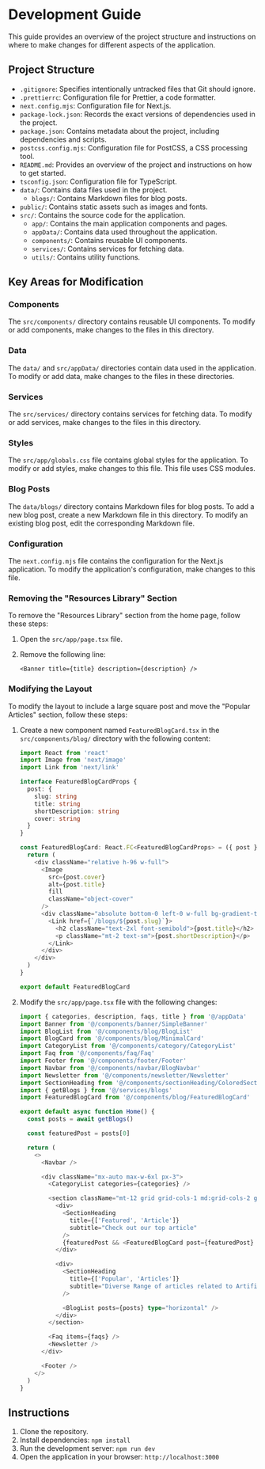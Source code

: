 # Development Guide

This guide provides an overview of the project structure and instructions on where to make changes for different aspects of the application.

## Project Structure

-   `.gitignore`: Specifies intentionally untracked files that Git should ignore.
-   `.prettierrc`: Configuration file for Prettier, a code formatter.
-   `next.config.mjs`: Configuration file for Next.js.
-   `package-lock.json`: Records the exact versions of dependencies used in the project.
-   `package.json`: Contains metadata about the project, including dependencies and scripts.
-   `postcss.config.mjs`: Configuration file for PostCSS, a CSS processing tool.
-   `README.md`: Provides an overview of the project and instructions on how to get started.
-   `tsconfig.json`: Configuration file for TypeScript.
-   `data/`: Contains data files used in the project.
    -   `blogs/`: Contains Markdown files for blog posts.
-   `public/`: Contains static assets such as images and fonts.
-   `src/`: Contains the source code for the application.
    -   `app/`: Contains the main application components and pages.
    -   `appData/`: Contains data used throughout the application.
    -   `components/`: Contains reusable UI components.
    -   `services/`: Contains services for fetching data.
    -   `utils/`: Contains utility functions.

## Key Areas for Modification

### Components

The `src/components/` directory contains reusable UI components. To modify or add components, make changes to the files in this directory.

### Data

The `data/` and `src/appData/` directories contain data used in the application. To modify or add data, make changes to the files in these directories.

### Services

The `src/services/` directory contains services for fetching data. To modify or add services, make changes to the files in this directory.

### Styles

The `src/app/globals.css` file contains global styles for the application. To modify or add styles, make changes to this file. This file uses CSS modules.

### Blog Posts

The `data/blogs/` directory contains Markdown files for blog posts. To add a new blog post, create a new Markdown file in this directory. To modify an existing blog post, edit the corresponding Markdown file.

### Configuration

The `next.config.mjs` file contains the configuration for the Next.js application. To modify the application's configuration, make changes to this file.

### Removing the "Resources Library" Section

To remove the "Resources Library" section from the home page, follow these steps:

1.  Open the `src/app/page.tsx` file.
2.  Remove the following line:

    ```
    <Banner title={title} description={description} />
    ```

### Modifying the Layout

To modify the layout to include a large square post and move the "Popular Articles" section, follow these steps:

1.  Create a new component named `FeaturedBlogCard.tsx` in the `src/components/blog/` directory with the following content:

    ```typescript
    import React from 'react'
    import Image from 'next/image'
    import Link from 'next/link'

    interface FeaturedBlogCardProps {
      post: {
        slug: string
        title: string
        shortDescription: string
        cover: string
      }
    }

    const FeaturedBlogCard: React.FC<FeaturedBlogCardProps> = ({ post }) => {
      return (
        <div className="relative h-96 w-full">
          <Image
            src={post.cover}
            alt={post.title}
            fill
            className="object-cover"
          />
          <div className="absolute bottom-0 left-0 w-full bg-gradient-to-t from-black to-transparent p-6 text-white">
            <Link href={`/blogs/${post.slug}`}>
              <h2 className="text-2xl font-semibold">{post.title}</h2>
              <p className="mt-2 text-sm">{post.shortDescription}</p>
            </Link>
          </div>
        </div>
      )
    }

    export default FeaturedBlogCard
    ```

2.  Modify the `src/app/page.tsx` file with the following changes:

    ```typescript
    import { categories, description, faqs, title } from '@/appData'
    import Banner from '@/components/banner/SimpleBanner'
    import BlogList from '@/components/blog/BlogList'
    import BlogCard from '@/components/blog/MinimalCard'
    import CategoryList from '@/components/category/CategoryList'
    import Faq from '@/components/faq/Faq'
    import Footer from '@/components/footer/Footer'
    import Navbar from '@/components/navbar/BlogNavbar'
    import Newsletter from '@/components/newsletter/Newsletter'
    import SectionHeading from '@/components/sectionHeading/ColoredSectionHeading'
    import { getBlogs } from '@/services/blogs'
    import FeaturedBlogCard from '@/components/blog/FeaturedBlogCard'

    export default async function Home() {
      const posts = await getBlogs()

      const featuredPost = posts[0]

      return (
        <>
          <Navbar />

          <div className="mx-auto max-w-6xl px-3">
            <CategoryList categories={categories} />

            <section className="mt-12 grid grid-cols-1 md:grid-cols-2 gap-12">
              <div>
                <SectionHeading
                  title={['Featured', 'Article']}
                  subtitle="Check out our top article"
                />
                {featuredPost && <FeaturedBlogCard post={featuredPost} />}
              </div>

              <div>
                <SectionHeading
                  title={['Popular', 'Articles']}
                  subtitle="Diverse Range of articles related to Artificial Intelligence"
                />

                <BlogList posts={posts} type="horizontal" />
              </div>
            </section>

            <Faq items={faqs} />
            <Newsletter />
          </div>

          <Footer />
        </>
      )
    }
    ```

## Instructions

1.  Clone the repository.
2.  Install dependencies: `npm install`
3.  Run the development server: `npm run dev`
4.  Open the application in your browser: `http://localhost:3000`
